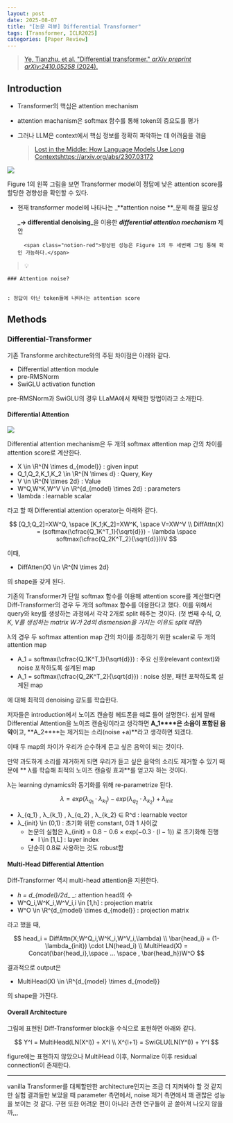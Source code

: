 ```yaml
---
layout: post
date: 2025-08-07
title: "[논문 리뷰] Differential Transformer"
tags: [Transformer, ICLR2025]
categories: [Paper Review]
---
```


> [Ye, Tianzhu, et al. "Differential transformer." ](https://arxiv.org/abs/2410.05258)[_arXiv preprint arXiv:2410.05258_](https://arxiv.org/abs/2410.05258)[ (2024).](https://arxiv.org/abs/2410.05258)



## Introduction

- Transformer의 핵심은 attention mechanism
- attention machanism은 softmax 함수를 통해 token의 중요도를 평가
- 그러나 LLM은 context에서 핵심 정보를 정확히 파악하는 데 어려움을 겪음

	> [Lost in the Middle: How Language Models Use Long Contextshttps://arxiv.org/abs/2307.03172](https://arxiv.org/abs/2307.03172)


![](https://prod-files-secure.s3.us-west-2.amazonaws.com/542b861c-36a8-4051-84e5-8804b6728dba/9083ea56-691a-4752-ae26-47f403431ac8/image.png?X-Amz-Algorithm=AWS4-HMAC-SHA256&X-Amz-Content-Sha256=UNSIGNED-PAYLOAD&X-Amz-Credential=ASIAZI2LB4663XPJU5NO%2F20250818%2Fus-west-2%2Fs3%2Faws4_request&X-Amz-Date=20250818T220056Z&X-Amz-Expires=3600&X-Amz-Security-Token=IQoJb3JpZ2luX2VjEGYaCXVzLXdlc3QtMiJHMEUCIQDjTO3ultRNSwJo07uLbceWnZ1pIqkv4ZsWU1LMQD2bqQIgCzpGOmLD8qonqjn3LWp51ZkB1lGckfhZF3Zsie%2B5bt4qiAQIr%2F%2F%2F%2F%2F%2F%2F%2F%2F%2F%2FARAAGgw2Mzc0MjMxODM4MDUiDB5h8ByMZBZr1ELQwircAyXMJh319c0g4Sl6nFeN8yaYj9LaX7R89oi9udmgSbsn04zedLEvFQzahdSpBRvoKE%2BSB8f2BymBCejayheelqNkx%2BwDMCleS6qJvZWFD879Lq67YxLSRK8x2EbgwofstOoTzIaXU5cuO6h2QNo3k9lIFbmUlofAjr9IsoGmASY1HUGhDWVmASGj%2F%2B7F3G0OqHv036GJ0GpKAm9Y4otSUn2WGqXzj4UCFJp2z%2F5xMxBKCcjBs7tmmi6YvcKOamGoDztA4o2ZGgWMwQi6mnrRbFbH4RV5s66GrG1THW8pEVki4wjJj8RvHvjwJz8wEMa8CqbflmJHpGyW1FbnKOEaI13TUXjW0upx8yRPs5P8vWAIdyZyvWNuk3hQFYpxWWrqnAGiMmDQHWi6Vrnfb2FvaLfWhWBM0uZ1cR7lmD9kFvx30jn%2BHNlzAtih4L%2Fc3OXC00YAFYECVUbRQ84LoIlpc72IlgxDirvTPwG5fpnd%2B7xPCZjms9sB94nVfyTPVmu2UGpxb8IOGM0I26gXKPvnOCGr%2BD3SAlaVk4YLfegp9d91Ho%2BASpVJR5moHpQOF4AFzHlJCWrSiDbwMokWCWxaPvm8aj72qriu38JhMs7U4DJ5lC0f3WTzLwSUQWZKMKPAjsUGOqUBvjufcChLSvaj4HJtWwBHd9BCCjlG3vTAXAenVggLTw12MFyI4leGZCpXN%2B6ghz5AVrL%2FTQYAJf9ZP3zA%2Fd%2FLA65FGUqbk%2BgDAMmmKTUJlZSxJzENUMVdIsHgAVAi3LfOy4gA4mrnUoic4FRgtmx3Tf%2FZZJRg3w2SERednYdLCRs8jBKNxa0xoiZDfTM4IiMLcKonxPPhquaV53tREoXRo2cJDQ5E&X-Amz-Signature=ad1f1b8e1d80eddac1347f6500ae2e722cfe460dbb61fc7e1a2ac321d4c7b71d&X-Amz-SignedHeaders=host&x-amz-checksum-mode=ENABLED&x-id=GetObject)


Figure 1의 왼쪽 그림을 보면 Transformer model이 정답에 낮은 attention score를 할당한 경향성을 확인할 수 있다.

- 현재 transformer model에 나타나는 _**attention noise **_문제 해결 필요성

	_**→ differential denoising**_을 이용한 _**differential attention mechanism**_ 제안


		<span class="notion-red">향상된 성능은 Figure 1의 두 세번째 그림 통해 확인 가능하다.</span>


> 💡 


	### Attention noise?


	: 정답이 아닌 token들에 나타나는 attention score



## Methods



### Differential-Transformer


기존 Transforme architecture와의 주된 차이점은 아래와 같다.

- Differential attention module
- pre-RMSNorm
- SwiGLU activation function

pre-RMSNorm과 SwiGLU의 경우 LLaMA에서 채택한 방법이라고 소개한다.



#### Differential Attention


![](https://prod-files-secure.s3.us-west-2.amazonaws.com/542b861c-36a8-4051-84e5-8804b6728dba/116d70b2-1963-4810-9167-f4c7d8a06e8f/image.png?X-Amz-Algorithm=AWS4-HMAC-SHA256&X-Amz-Content-Sha256=UNSIGNED-PAYLOAD&X-Amz-Credential=ASIAZI2LB4663XPJU5NO%2F20250818%2Fus-west-2%2Fs3%2Faws4_request&X-Amz-Date=20250818T220056Z&X-Amz-Expires=3600&X-Amz-Security-Token=IQoJb3JpZ2luX2VjEGYaCXVzLXdlc3QtMiJHMEUCIQDjTO3ultRNSwJo07uLbceWnZ1pIqkv4ZsWU1LMQD2bqQIgCzpGOmLD8qonqjn3LWp51ZkB1lGckfhZF3Zsie%2B5bt4qiAQIr%2F%2F%2F%2F%2F%2F%2F%2F%2F%2F%2FARAAGgw2Mzc0MjMxODM4MDUiDB5h8ByMZBZr1ELQwircAyXMJh319c0g4Sl6nFeN8yaYj9LaX7R89oi9udmgSbsn04zedLEvFQzahdSpBRvoKE%2BSB8f2BymBCejayheelqNkx%2BwDMCleS6qJvZWFD879Lq67YxLSRK8x2EbgwofstOoTzIaXU5cuO6h2QNo3k9lIFbmUlofAjr9IsoGmASY1HUGhDWVmASGj%2F%2B7F3G0OqHv036GJ0GpKAm9Y4otSUn2WGqXzj4UCFJp2z%2F5xMxBKCcjBs7tmmi6YvcKOamGoDztA4o2ZGgWMwQi6mnrRbFbH4RV5s66GrG1THW8pEVki4wjJj8RvHvjwJz8wEMa8CqbflmJHpGyW1FbnKOEaI13TUXjW0upx8yRPs5P8vWAIdyZyvWNuk3hQFYpxWWrqnAGiMmDQHWi6Vrnfb2FvaLfWhWBM0uZ1cR7lmD9kFvx30jn%2BHNlzAtih4L%2Fc3OXC00YAFYECVUbRQ84LoIlpc72IlgxDirvTPwG5fpnd%2B7xPCZjms9sB94nVfyTPVmu2UGpxb8IOGM0I26gXKPvnOCGr%2BD3SAlaVk4YLfegp9d91Ho%2BASpVJR5moHpQOF4AFzHlJCWrSiDbwMokWCWxaPvm8aj72qriu38JhMs7U4DJ5lC0f3WTzLwSUQWZKMKPAjsUGOqUBvjufcChLSvaj4HJtWwBHd9BCCjlG3vTAXAenVggLTw12MFyI4leGZCpXN%2B6ghz5AVrL%2FTQYAJf9ZP3zA%2Fd%2FLA65FGUqbk%2BgDAMmmKTUJlZSxJzENUMVdIsHgAVAi3LfOy4gA4mrnUoic4FRgtmx3Tf%2FZZJRg3w2SERednYdLCRs8jBKNxa0xoiZDfTM4IiMLcKonxPPhquaV53tREoXRo2cJDQ5E&X-Amz-Signature=dd3f5a6116998ed0419a5772e26a6778617a48009a4875749d29d2289034a089&X-Amz-SignedHeaders=host&x-amz-checksum-mode=ENABLED&x-id=GetObject)


Differential attention mechanism은 두 개의 softmax attention map 간의 차이를 attention score로 계산한다.

- X \in \R^{N \times d\_{model}} : given input
- Q\_1,Q\_2,K\_1,K\_2 \in \R^{N \times d} : Query, Key
- V \in \R^{N \times 2d} : Value
- W^Q,W^K,W^V \in \R^{d\_{model} \times 2d} : parameters
- \lambda : learnable scalar

라고 할 때 Differential attention operator는 아래와 같다.


$$
[Q_1;Q_2]=XW^Q, \space [K_1;K_2]=XW^K, \space V=XW^V \\
DiffAttn(X) = (softmax(\cfrac{Q_1K^T_1}{\sqrt{d}}) - \lambda \space softmax(\cfrac{Q_2K^T_2}{\sqrt{d}}))V
$$


이때,

- DiffAtten(X) \in \R^{N \times 2d}

의 shape을 갖게 된다.


기존의 Transformer가 단일 softmax 함수를 이용해 attention score를 계산했다면 Diff-Transformer의 경우 두 개의 softmax 함수를 이용한다고 했다. 이를 위해서 query와 key를 생성하는 과정에서 각각 2개로 split 해주는 것이다. <span class="notion-red">(첫 번째 수식, </span><span class="notion-red">_Q, K, V를 생성하는 matrix W가 2d의 dismension을 가지는 이유도 split 때문_</span><span class="notion-red">)</span>


 λ의 경우 두 softmax attention map 간의 차이를 조정하기 위한 scaler로 두 개의 attention map

- A\_1 = softmax(\cfrac{Q\_1K^T\_1}{\sqrt{d}}) : 주요 신호(relevant context)와 noise 포착하도록 설계된 map
- A\_1 = softmax(\cfrac{Q\_2K^T\_2}{\sqrt{d}}) : noise 성분, 패턴 포착하도록 설계된 map 

에 대해 최적의 denoising 강도를 학습한다.


저자들은 introduction에서 노이즈 캔슬링 헤드폰을 예로 들어 설명한다. 쉽게 말해 Differential Attention을 노이즈 캔슬링이라고 생각하면 **A\_1****은 소음이 포함된 음악**이고, **A\_2****는 제거되는 소리(noise +a)**라고 생각하면 되겠다. 


이때 두 map의 차이가 우리가 순수하게 듣고 싶은 음악이 되는 것이다. 


만약 과도하게 소리를 제거하게 되면 우리가 듣고 싶은 음악의 소리도 제거할 수 있기 때문에 ** λ를 학습해 최적의 노이즈 캔슬링 효과**를 얻고자 하는 것이다.


λ는 learning dynamics와 동기화를 위해 re-parametrize 된다.


$$
\lambda = exp(\lambda_{q_1} \cdot \lambda_{k_1}) - exp(\lambda_{q_2} \cdot \lambda_{k_2}) + \lambda_{init}
$$

- λ\_{q\_1} , λ\_{k\_1} , λ\_{q\_2} , λ\_{k\_2} ∈ R^d : learnable vector
- λ\_{init} \in (0,1) : 초기화 위한 constant, 0과 1 사이값
	- 논문의 실험은 λ\_{init} = 0.8 − 0.6 × exp(−0.3 · (l − 1)) 로 초기화해 진행
		- l \in [1,L] : layer index
	- 단순히 0.8로 사용하는 것도 robust함


#### **Multi-Head Differential Attention**


Diff-Transformer 역시 multi-head attention을 지원한다.

- _h = d\_{model}/2d__ _: attention head의 수
- W^Q\_i,W^K\_i,W^V\_i,i \in [1,h] : projection matrix
- W^O \in \R^{d\_{model} \times d\_{model}} : projection matrix

라고 했을 때,


$$
head_i = DiffAttn(X;W^Q_i,W^K_i,W^V_i,\lambda) \\
\bar{head_i} = (1-\lambda_{init}) \cdot LN(head_i) \\
MultiHead(X) = Concat(\bar{head_i},\space ... \space , \bar{head_h})W^O
$$


결과적으로 output은

- MultiHead(X) \in \R^{d\_{model} \times d\_{model}}

의 shape을 가진다.



#### Overall Architecture


그림에 표현된 Diff-Transformer block을 수식으로 표현하면 아래와 같다.


$$
Y^l = MultiHead(LN(X^l)) + X^l \\
X^{l+1} = SwiGLU(LN(Y^l)) + Y^l
$$


figure에는 표현하지 않았으나 MultiHead 이후, Normalize 이후 residual connection이 존재한다.


---


vanilla Transformer를 대체할만한 architecture인지는 조금 더 지켜봐야 할 것 같지만 실험 결과들만 보았을 때 parameter 측면에서, noise 제거 측면에서 꽤 괜찮은 성능을 보이는 것 같다. 구현 또한 어려운 편이 아니라 관련 연구들이 곧 쏟아져 나오지 않을까,,,

